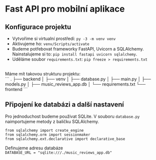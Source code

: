 # Fast API pro mobilní aplikace
## Konfigurace projektu
*  Vytvořime si virtualní prostředí: `py -3 -m venv venv`
*   Aktivujeme ho: `venv/Scripts/activate`
*   Budeme potřebovat frameworky FastAPI, Uvicorn a SQLAlchemy.<br>Nainstalujeme si to: `pip install fastapi uvicorn sqlalchemy`.
*   Uděláme soubor `requirements.txt`: `pip freeze > requirements.txt`
<br>
Máme mít takovou strukturu projektu:<br>
```
.
├── backend
│   ├── venv
│   ├── database.py
│   ├── main.py
│   ├── models.py
│   ├── music_reviews_app.db
│   └── requirements.txt
└── frontend
```

## Připojení ke databázi a další nastavení
Pro jednoduchost budeme použivat SQLite. V souboru `database.py` naimportujeme metody z baličku SQLAlchemy.
```
from sqlalchemy import create_engine
from sqlalchemy.orm import sessionmaker
from sqlalchemy.ext.declarative import declarative_base
```
Definujeme adresu databáze<br>
```DATABASE_URL = "sqlite:///./music_reviews_app.db"```
